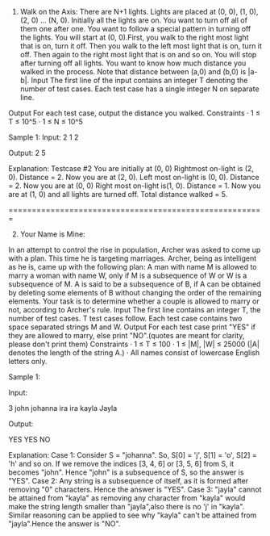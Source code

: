 1) Walk on the Axis:
There are N+1 lights. Lights are placed at (0, 0), (1, 0), (2, 0) ... (N, 0). Initially all the lights are on. You want to turn off all of them one after one. You want to follow a special pattern in turning off the lights.
You will start at (0, 0).First, you walk to the right most light that is on, turn it off. Then you walk to the left most light that is on, turn it off. Then again to the right most light that is on and so on. You will stop after turning off all lights. You want to know how much distance you walked in the process. Note that distance between (a,0) and (b,0) is |a-b|.
Input
The first line of the input contains an integer T denoting the number of test cases. Each test case has a single integer N on separate line.

Output
For each test case, output the distance you walked.
Constraints
· 1 ≤ T ≤ 10^5
· 1 ≤ N ≤ 10^5

Sample 1:
Input:
2
1
2

Output:
2
5

Explanation:
Testcase #2 You are initially at (0, 0) Rightmost on-light is (2, 0). Distance = 2. Now you are at (2, 0). Left most on-light is (0, 0). Distance = 2. Now you are at (0, 0) Right most on-light is(1, 0). Distance = 1. Now you are at (1, 0) and all lights are turned off. Total distance walked = 5.

=======================================================


2) Your Name is Mine:

In an attempt to control the rise in population, Archer was asked to come up with a plan. This time he is targeting marriages. Archer, being as intelligent as he is, came up with the following plan:
A man with name M is allowed to marry a woman with name W, only if M is a subsequence of W or W is a subsequence of M.
A is said to be a subsequence of B, if A can be obtained by deleting some elements of B without changing the order of the remaining elements.
Your task is to determine whether a couple is allowed to marry or not, according to Archer's rule.
Input
The first line contains an integer T, the number of test cases. T test cases follow. Each test case contains two space separated strings M and W.
Output
For each test case print "YES" if they are allowed to marry, else print "NO".(quotes are meant for clarity, please don't print them)
Constraints
· 1 ≤ T ≤ 100
· 1 ≤ |M|, |W| ≤ 25000 (|A| denotes the length of the string A.)
· All names consist of lowercase English letters only.

Sample 1:

Input:

3
john johanna
ira ira
kayla Jayla

Output:

YES
YES
NO

Explanation:
Case 1: Consider S = "johanna". So, S[0] = 'j', S[1] = 'o', S[2] = 'h' and so on. If we remove the indices [3, 4, 6] or [3, 5, 6] from S, it becomes "john". Hence "john" is a subsequence of S, so the answer is "YES".
Case 2: Any string is a subsequence of itself, as it is formed after removing "0" characters. Hence the answer is "YES".
Case 3: "jayla" cannot be attained from "kayla" as removing any character from "kayla" would make the string length smaller than "jayla",also there is no 'j' in "kayla". Similar reasoning can be applied to see why "kayla" can't be attained from "jayla".Hence the answer is "NO".
